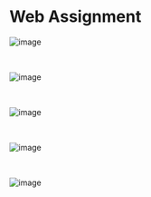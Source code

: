 # Web Assignment

    
![image](https://user-images.githubusercontent.com/67784971/116798243-afcd3680-aabb-11eb-85b5-be9594856bb6.png)

<br>

![image](https://user-images.githubusercontent.com/67784971/116798247-b52a8100-aabb-11eb-82f9-0eb48ef774a7.png)

<br>

![image](https://user-images.githubusercontent.com/67784971/116798248-b8be0800-aabb-11eb-8127-b451f8e9c591.png)

<br>

![image](https://user-images.githubusercontent.com/67784971/116798249-bcea2580-aabb-11eb-80ac-9cf091c78a2c.png)

<br>

![image](https://user-images.githubusercontent.com/67784971/116798252-bfe51600-aabb-11eb-9959-77829aec4a25.png)
